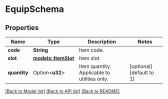 # EquipSchema

## Properties

Name | Type | Description | Notes
------------ | ------------- | ------------- | -------------
**code** | **String** | Item code. | 
**slot** | [**models::ItemSlot**](ItemSlot.md) | Item slot. | 
**quantity** | Option<**u32**> | Item quantity. Applicable to utilities only. | [optional][default to 1]

[[Back to Model list]](../README.md#documentation-for-models) [[Back to API list]](../README.md#documentation-for-api-endpoints) [[Back to README]](../README.md)


